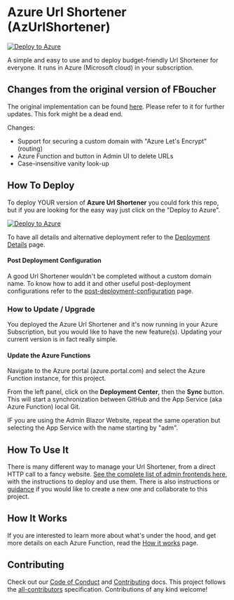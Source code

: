 # Azure Url Shortener (AzUrlShortener)

[![Deploy to Azure](https://img.shields.io/badge/Deploy%20To-Azure-blue?logo=microsoft-azure)](https://portal.azure.com/?WT.mc_id=urlshortener-github-thgossler#create/Microsoft.Template/uri/https%3A%2F%2Fraw.githubusercontent.com%2Fthgossler%2FAzUrlShortener%2Fmaster%2Fdeployment%2FazureDeploy.json)

A simple and easy to use and to deploy budget-friendly Url Shortener for everyone. It runs in Azure (Microsoft cloud) in your subscription.  

## Changes from the original version of FBoucher

The original implementation can be found [here](https://github.com/FBoucher/AzUrlShortener). Please refer to it for further updates. This fork might be a dead end.

Changes:
- Support for securing a custom domain with "Azure Let's Encrypt" (routing)
- Azure Function and button in Admin UI to delete URLs
- Case-insensitive vanity look-up


## How To Deploy

To deploy YOUR version of **Azure Url Shortener** you could fork this repo, but if you are looking for the easy way just click on the "Deploy to Azure".

[![Deploy to Azure](https://aka.ms/deploytoazurebutton)](https://portal.azure.com/?WT.mc_id=urlshortener-github-thgossler#create/Microsoft.Template/uri/https%3A%2F%2Fraw.githubusercontent.com%2Fthgossler%2FAzUrlShortener%2Fmaster%2Fdeployment%2FazureDeploy.json)

To have all details and alternative deployment refer to the [Deployment Details](azFunctions-deployment.md) page.


#### Post Deployment Configuration

A good Url Shortener wouldn't be completed without a custom domain name. To know how to add it and other useful post-deployment configurations refer to the [post-deployment-configuration](post-deployment-configuration.md) page.


### How to Update / Upgrade

You deployed the Azure Url Shortener and it's now running in your Azure Subscription, but you would like to have the new feature(s). Updating your current version is in fact really simple.  


#### Update the Azure Functions

Navigate to the Azure portal (azure.portal.com) and select the Azure Function instance, for this project.

From the left panel, click on the **Deployment Center**, then the **Sync** button. This will start a synchronization between GitHub and the App Service (aka Azure Function) local Git. 

IF you are using the Admin Blazor Website, repeat the same operation but selecting the App Service with the name starting by "adm".


## How To Use It

There is many different way to manage your Url Shortener, from a direct HTTP call to a fancy website. 
[See the complete list of admin frontends here](src/adminTools/README.md), with the instructions to deploy and use them. There is also instructions or [guidance](src/adminTools/README.md#how-to-add-a-new-frontend) if you would like to create a new one and collaborate to this project.


## How It Works

If you are interested to learn more about what's under the hood, and get more details on each Azure Function, read the [How it works](how-it-works.md) page.


## Contributing

Check out our [Code of Conduct](CODE_OF_CONDUCT.md) and [Contributing](CONTRIBUTING.md) docs. This project follows the [all-contributors](https://github.com/all-contributors/all-contributors) specification.  Contributions of any kind welcome!
